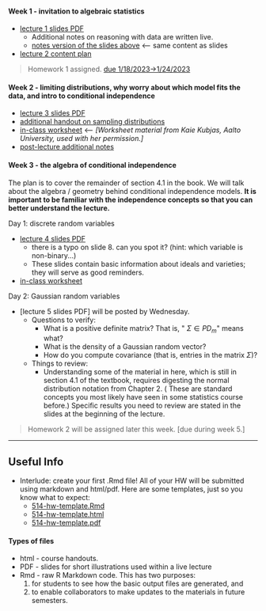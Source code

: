 #### Week 1 - invitation to algebraic statistics 

* [lecture 1 slides PDF](lecture1.pdf)
    * Additional notes on reasoning with data are written live. 
    * [notes version of the slides above](lecture1handout.html) <-- same content as slides
 * [lecture 2 content plan](lecture2.html)
 
> Homework 1 assigned. [due 1/18/2023->1/24/2023](hw1.pdf)
    
#### Week 2 - limiting distributions, why worry about which model fits the data, and intro to conditional independence

* [lecture 3 slides PDF](lecture3.pdf) 
* [additional handout on sampling distributions](lecture3-additionalhandout-563-SamplingDistributions.html)
* [in-class worksheet](ws1.pdf)  <-- *[Worksheet material from Kaie Kubjas, Aalto University, used with her permission.]*
* [post-lecture additional notes](lecture3-additionalhandout-marginalizing.html) 

#### Week 3 - the algebra of conditional independence

The plan is to cover the remainder of section 4.1 in the book. We will talk about the algebra / geometry behind conditional independence models.
**It is important to be familiar with the independence concepts so that you can better understand the lecture.**

Day 1: discrete random variables

* [lecture 4 slides PDF](lecture4.pdf) 
	* there is a typo on slide 8. can you spot it? (hint: which variable is non-binary...) 
	* These slides contain basic information about ideals and varieties; they will serve as good reminders. 
* [in-class worksheet](ws2.pdf) 

Day 2: Gaussian random variables 

* [lecture 5 slides PDF] will be posted by Wednesday. 
	* Questions to verify: 
		* What is a positive definite matrix? That is, " $\Sigma\in PD_m$" means what? 
		* What is the density of a Gaussian random vector? 
		* How do you compute covariance (that is, entries in the matrix $\Sigma$)? 
	* Things to review: 
		* Understanding some of the material in here, which is still in section 4.1 of the textbook, requires digesting the normal distribution notation from Chapter 2. ( These are standard concepts you most likely have seen in some statistics course before.) Specific results you need to review are stated in the slides at the beginning of the lecture. 
 
> Homework 2 will be assigned later this week. [due during week 5.] 

---- 

## Useful Info 
    
* Interlude: create your first .Rmd file!   All of your HW will be submitted using markdown and html/pdf. Here are some templates, just so you know what to expect:
    * [514-hw-template.Rmd](https://github.com/Sondzus/StatsAnalytics/blob/master/514-hw-template.Rmd)
    * [514-hw-template.html](https://htmlpreview.github.io/?https://github.com/Sondzus/StatsAnalytics/blob/master/514-hw-template.html)
    * [514-hw-template.pdf](https://github.com/Sondzus/StatsAnalytics/blob/master/514-hw-template.pdf)



#### Types of files

* html - course handouts.  <!--**Note** To preview within the browser, **if** you are viewing raw github (e.g. master branch), then  prepend `https://htmlpreview.github.io/?` to the path in your browser, such as [here](https://htmlpreview.github.io/?https://github.com/Sondzus/StatsAnalytics/blob/master/514-1.1-handout-DescriptiveStatistics.html) --> 
* PDF - slides for short illustrations used within a live lecture
* Rmd - raw R Markdown code. This has two purposes: 
	1) for students to see how the basic output files are generated, and 
	2) to enable collaborators to make updates to the materials in future semesters. 


